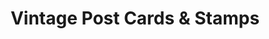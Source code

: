 ---
title: "Vintage Post Cards & Stamps"
url: /spokane/vintage-post-cards-und-stamps/
shop: Antiquitäten
---